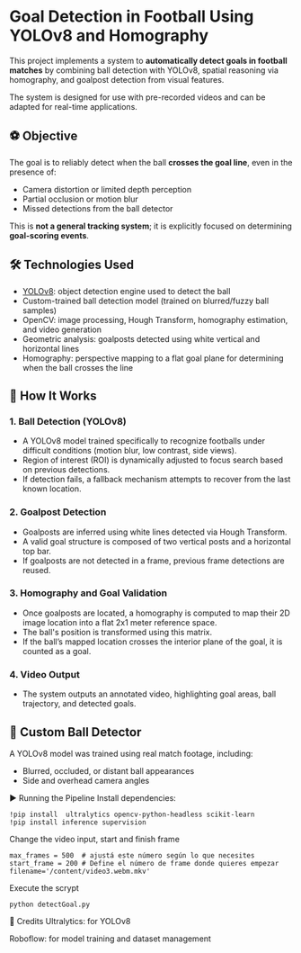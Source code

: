 # Goal Detection in Football Using YOLOv8 and Homography

This project implements a system to **automatically detect goals in football matches** by combining ball detection with YOLOv8, spatial reasoning via homography, and goalpost detection from visual features.

The system is designed for use with pre-recorded videos and can be adapted for real-time applications.

## ⚽ Objective

The goal is to reliably detect when the ball **crosses the goal line**, even in the presence of:
- Camera distortion or limited depth perception
- Partial occlusion or motion blur
- Missed detections from the ball detector

This is **not a general tracking system**; it is explicitly focused on determining **goal-scoring events**.

## 🛠 Technologies Used

- [YOLOv8](https://github.com/ultralytics/ultralytics): object detection engine used to detect the ball
- Custom-trained ball detection model (trained on blurred/fuzzy ball samples)
- OpenCV: image processing, Hough Transform, homography estimation, and video generation
- Geometric analysis: goalposts detected using white vertical and horizontal lines
- Homography: perspective mapping to a flat goal plane for determining when the ball crosses the line


## 🧠 How It Works

### 1. Ball Detection (YOLOv8)
- A YOLOv8 model trained specifically to recognize footballs under difficult conditions (motion blur, low contrast, side views).
- Region of interest (ROI) is dynamically adjusted to focus search based on previous detections.
- If detection fails, a fallback mechanism attempts to recover from the last known location.

### 2. Goalpost Detection
- Goalposts are inferred using white lines detected via Hough Transform.
- A valid goal structure is composed of two vertical posts and a horizontal top bar.
- If goalposts are not detected in a frame, previous frame detections are reused.

### 3. Homography and Goal Validation
- Once goalposts are located, a homography is computed to map their 2D image location into a flat 2x1 meter reference space.
- The ball's position is transformed using this matrix.
- If the ball’s mapped location crosses the interior plane of the goal, it is counted as a goal.

### 4. Video Output
- The system outputs an annotated video, highlighting goal areas, ball trajectory, and detected goals.

## 🧪 Custom Ball Detector

A YOLOv8 model was trained using real match footage, including:
- Blurred, occluded, or distant ball appearances
- Side and overhead camera angles

▶️ Running the Pipeline
Install dependencies:
```
!pip install  ultralytics opencv-python-headless scikit-learn
!pip install inference supervision
```
Change the video input, start and finish frame

```
max_frames = 500  # ajustá este número según lo que necesites
start_frame = 200 # Define el número de frame donde quieres empezar
filename='/content/video3.webm.mkv'
```

Execute the scrypt
```
python detectGoal.py
```
🙏 Credits
Ultralytics: for YOLOv8

Roboflow: for model training and dataset management

